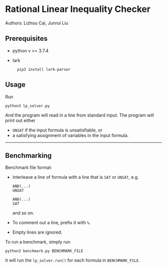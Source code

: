 Rational Linear Inequality Checker
===  
Authors: Lizhou Cai, Junrui Liu  

## Prerequisites
* python v >= 3.7.4
* lark

        pip3 install lark-parser


## Usage

Run

    python3 lp_solver.py

And the program will read in a line from standard input.
The program will print out either 
* `UNSAT` if the input formula is unsatisfiable, or
* a satisfying assignment of variables in the input formula.


---
## Benchmarking
Benchmark file format:
- Interleave a line of formula with a line that is `SAT` or `UNSAT`, e.g.
    ```
    AND(...)
    UNSAT
    
    AND(...)
    SAT
    ```
    and so on.

    
- To comment out a line, prefix it with `%`.
- Empty lines are ignored.

To run a benchmark, simply run

    python3 benchmark.py BENCHMARK_FILE

It will run the `lp_solver.run()` for each formula in `BENCHMARK_FILE`.